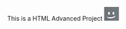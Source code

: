 This is a HTML Advanced Project
![Get schooled](https://github.com/RELEBOHILE-PHEKO/alu-web-development/blob/master/html_advanced/smile.jpg)
